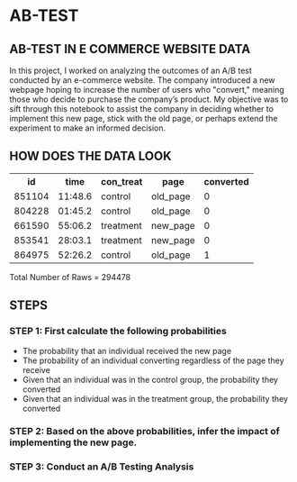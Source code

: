 # AB-TEST
## AB-TEST IN E COMMERCE WEBSITE DATA

In this project, I worked on analyzing the outcomes of an A/B test conducted by an e-commerce website. The company introduced a new webpage hoping to increase the number of users who "convert," meaning those who decide to purchase the company’s product. My objective was to sift through this notebook to assist the company in deciding whether to implement this new page, stick with the old page, or perhaps extend the experiment to make an informed decision.


## HOW DOES THE DATA LOOK

<table>
  <tr>
    <th>id</th>
    <th>time</th>
    <th>con_treat</th>
    <th>page</th>
    <th>converted</th>
  </tr>
  <tr>
    <td>851104</td>
    <td>11:48.6</td>
    <td>control</td>
    <td>old_page</td>
    <td>0</td>
  </tr>
  <tr>
    <td>804228</td>
    <td>01:45.2</td>
    <td>control</td>
    <td>old_page</td>
    <td>0</td>
  </tr>
  <tr>
    <td>661590</td>
    <td>55:06.2</td>
    <td>treatment</td>
    <td>new_page</td>
    <td>0</td>
  </tr>
  <tr>
    <td>853541</td>
    <td>28:03.1</td>
    <td>treatment</td>
    <td>new_page</td>
    <td>0</td>
  </tr>
  <tr>
    <td>864975</td>
    <td>52:26.2</td>
    <td>control</td>
    <td>old_page</td>
    <td>1</td>
  </tr>
</table> 

Total Number of Raws = 294478

## STEPS 
### STEP 1: First calculate the following probabilities
- The probability that an individual received the new page 
- The probability of an individual converting regardless of the page they receive 
- Given that an individual was in the control group, the probability they converted 
- Given that an individual was in the treatment group, the probability they converted

### STEP 2: Based on the above probabilities, infer the impact of implementing the new page.

### STEP 3: Conduct an A/B Testing Analysis


